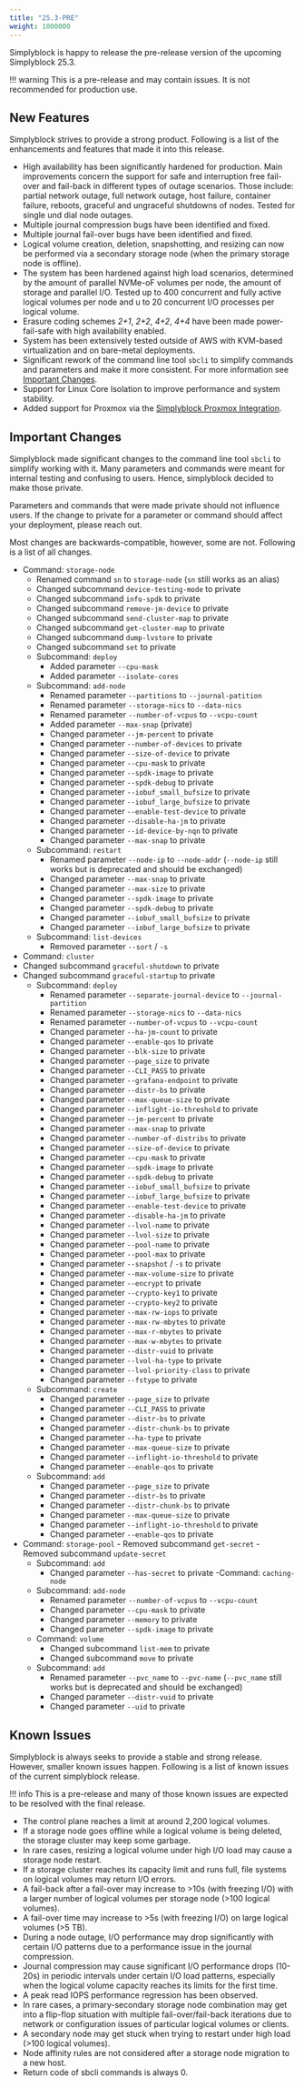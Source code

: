 ```yaml
---
title: "25.3-PRE"
weight: 1000000
---
```


Simplyblock is happy to release the pre-release version of the upcoming Simplyblock 25.3.

!!! warning
    This is a pre-release and may contain issues. It is not recommended for production use.

## New Features

Simplyblock strives to provide a strong product. Following is a list of the enhancements and features that made it into
this release.

- High availability has been significantly hardened for production. Main improvements concern the support for safe and interruption free fail-over and fail-back in different types of outage scenarios. Those include: partial network outage, full network outage, host failure, container failure, reboots, graceful and ungraceful shutdowns of nodes. Tested for single und dial node outages.
- Multiple journal compression bugs have been identified and fixed.
- Multiple journal fail-over bugs have been identified and fixed.
- Logical volume creation, deletion, snapshotting, and resizing can now be performed via a secondary storage node (when the primary storage node is offline).
- The system has been hardened against high load scenarios, determined by the amount of parallel NVMe-oF volumes per node, the amount of storage and parallel I/O. Tested up to 400 concurrent and fully active logical volumes per node and u to 20 concurrent I/O processes per logical volume.
- Erasure coding schemes _2+1_, _2+2_, _4+2_, _4+4_ have been made power-fail-safe with high availability enabled.
- System has been extensively tested outside of AWS with KVM-based virtualization and on bare-metal deployments.
- Significant rework of the command line tool `sbcli` to simplify commands and parameters and make it more consistent. For more information see [Important Changes](#important-changes).
- Support for Linux Core Isolation to improve performance and system stability.
- Added support for Proxmox via the [Simplyblock Proxmox Integration](../deployments/proxmox/index.md).

## Important Changes

Simplyblock made significant changes to the command line tool `sbcli` to simplify working with it. Many parameters and
commands were meant for internal testing and confusing to users. Hence, simplyblock decided to make those private.

Parameters and commands that were made private should not influence users. If the change to private for a parameter or
command should affect your deployment, please reach out.

Most changes are backwards-compatible, however, some are not. Following is a list of all changes.

- Command: `storage-node`
    - Renamed command `sn` to `storage-node` (`sn` still works as an alias)
    - Changed subcommand `device-testing-mode` to private
    - Changed subcommand `info-spdk` to private
    - Changed subcommand `remove-jm-device` to private
    - Changed subcommand `send-cluster-map` to private
    - Changed subcommand `get-cluster-map` to private
    - Changed subcommand `dump-lvstore` to private
    - Changed subcommand `set` to private
    - Subcommand: `deploy`
        - Added parameter `--cpu-mask`
        - Added parameter `--isolate-cores`
    - Subcommand: `add-node`
        - Renamed parameter `--partitions` to `--journal-patition`
        - Renamed parameter `--storage-nics` to `--data-nics`
        - Renamed parameter `--number-of-vcpus` to `--vcpu-count`
        - Added parameter `--max-snap` (private)
        - Changed parameter `--jm-percent` to private
        - Changed parameter `--number-of-devices` to private
        - Changed parameter `--size-of-device` to private
        - Changed parameter `--cpu-mask` to private
        - Changed parameter `--spdk-image` to private
        - Changed parameter `--spdk-debug` to private
        - Changed parameter `--iobuf_small_bufsize` to private
        - Changed parameter `--iobuf_large_bufsize` to private
        - Changed parameter `--enable-test-device` to private
        - Changed parameter `--disable-ha-jm` to private
        - Changed parameter `--id-device-by-nqn` to private
        - Changed parameter `--max-snap` to private 
    - Subcommand: `restart`
        - Renamed parameter `--node-ip` to `--node-addr` (`--node-ip` still works but is deprecated and should be exchanged)
        - Changed parameter `--max-snap` to private
        - Changed parameter `--max-size` to private
        - Changed parameter `--spdk-image` to private
        - Changed parameter `--spdk-debug` to private
        - Changed parameter `--iobuf_small_bufsize` to private
        - Changed parameter `--iobuf_large_bufsize` to private
    - Subcommand: `list-devices`
        - Removed parameter `--sort` / `-s`
- Command: `cluster`
- Changed subcommand `graceful-shutdown` to private
- Changed subcommand `graceful-startup` to private
    - Subcommand: `deploy`
        - Renamed parameter `--separate-journal-device` to `--journal-partition`
        - Renamed parameter `--storage-nics` to `--data-nics`
        - Renamed parameter `--number-of-vcpus` to `--vcpu-count`
        - Changed parameter `--ha-jm-count` to private
        - Changed parameter `--enable-qos` to private
        - Changed parameter `--blk-size` to private
        - Changed parameter `--page_size` to private
        - Changed parameter `--CLI_PASS` to private
        - Changed parameter `--grafana-endpoint` to private
        - Changed parameter `--distr-bs` to private
        - Changed parameter `--max-queue-size` to private
        - Changed parameter `--inflight-io-threshold` to private
        - Changed parameter `--jm-percent` to private
        - Changed parameter `--max-snap` to private
        - Changed parameter `--number-of-distribs` to private
        - Changed parameter `--size-of-device` to private
        - Changed parameter `--cpu-mask` to private
        - Changed parameter `--spdk-image` to private
        - Changed parameter `--spdk-debug` to private
        - Changed parameter `--iobuf_small_bufsize` to private
        - Changed parameter `--iobuf_large_bufsize` to private
        - Changed parameter `--enable-test-device` to private
        - Changed parameter `--disable-ha-jm` to private
        - Changed parameter `--lvol-name` to private
        - Changed parameter `--lvol-size` to private
        - Changed parameter `--pool-name` to private
        - Changed parameter `--pool-max` to private
        - Changed parameter `--snapshot` / `-s` to private
        - Changed parameter `--max-volume-size` to private
        - Changed parameter `--encrypt` to private
        - Changed parameter `--crypto-key1` to private
        - Changed parameter `--crypto-key2` to private
        - Changed parameter `--max-rw-iops` to private
        - Changed parameter `--max-rw-mbytes` to private
        - Changed parameter `--max-r-mbytes` to private
        - Changed parameter `--max-w-mbytes` to private
        - Changed parameter `--distr-vuid` to private
        - Changed parameter `--lvol-ha-type` to private
        - Changed parameter `--lvol-priority-class` to private
        - Changed parameter `--fstype` to private
    - Subcommand: `create`
        - Changed parameter `--page_size` to private
        - Changed parameter `--CLI_PASS` to private
        - Changed parameter `--distr-bs` to private
        - Changed parameter `--distr-chunk-bs` to private
        - Changed parameter `--ha-type` to private
        - Changed parameter `--max-queue-size` to private
        - Changed parameter `--inflight-io-threshold` to private
        - Changed parameter `--enable-qos` to private
    - Subcommand: `add`
        - Changed parameter `--page_size` to private
        - Changed parameter `--distr-bs` to private
        - Changed parameter `--distr-chunk-bs` to private
        - Changed parameter `--max-queue-size` to private
        - Changed parameter `--inflight-io-threshold` to private
        - Changed parameter `--enable-qos` to private
- Command: `storage-pool`
        - Removed subcommand `get-secret`
        - Removed subcommand `update-secret`
    - Subcommand: `add`
        - Changed parameter `--has-secret` to private
-Command: `caching-node`
    - Subcommand: `add-node`
        - Renamed parameter `--number-of-vcpus` to `--vcpu-count`
        - Changed parameter `--cpu-mask` to private
        - Changed parameter `--memory` to private
        - Changed parameter `--spdk-image` to private
    - Command: `volume`
        - Changed subcommand `list-mem` to private
        - Changed subcommand `move` to private
    - Subcommand: `add`
        - Renamed parameter `--pvc_name` to `--pvc-name` (`--pvc_name` still works but is deprecated and should be exchanged)
        - Changed parameter `--distr-vuid` to private
        - Changed parameter `--uid` to private

## Known Issues

Simplyblock is always seeks to provide a stable and strong release. However, smaller known issues happen. Following is
a list of known issues of the current simplyblock release.

!!! info
    This is a pre-release and many of those known issues are expected to be resolved with the final release.

- The control plane reaches a limit at around 2,200 logical volumes.
- If a storage node goes offline while a logical volume is being deleted, the storage cluster may keep some garbage.
- In rare cases, resizing a logical volume under high I/O load may cause a storage node restart.
- If a storage cluster reaches its capacity limit and runs full, file systems on logical volumes may return I/O errors.
- A fail-back after a fail-over may increase to >10s (with freezing I/O) with a larger number of logical volumes per storage node (>100 logical volumes).
- A fail-over time may increase to >5s (with freezing I/O) on large logical volumes (>5 TB).
- During a node outage, I/O performance may drop significantly with certain I/O patterns due to a performance issue in the journal compression.
- Journal compression may cause significant I/O performance drops (10-20s) in periodic intervals under certain I/O load patterns, especially when the logical volume capacity reaches its limits for the first time.
- A peak read IOPS performance regression has been observed.
- In rare cases, a primary-secondary storage node combination may get into a flip-flop situation with multiple fail-over/fail-back iterations due to network or configuration issues of particular logical volumes or clients.
- A secondary node may get stuck when trying to restart under high load (>100 logical volumes).
- Node affinity rules are not considered after a storage node migration to a new host.
- Return code of sbcli commands is always 0.

